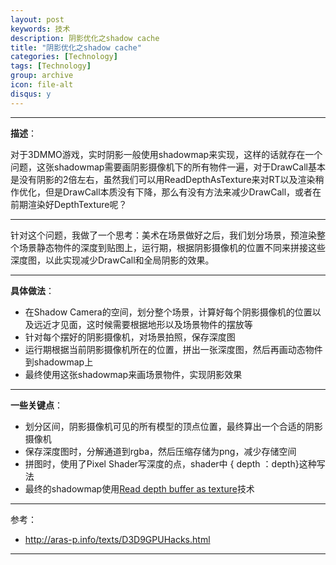 ```yaml
---
layout: post
keywords: 技术
description: 阴影优化之shadow cache
title: "阴影优化之shadow cache"
categories: [Technology]
tags: [Technology]
group: archive
icon: file-alt
disqus: y
---
```


-----
**描述**：

对于3DMMO游戏，实时阴影一般使用shadowmap来实现，这样的话就存在一个问题，这张shadowmap需要画阴影摄像机下的所有物件一遍，对于DrawCall基本是没有阴影的2倍左右，虽然我们可以用ReadDepthAsTexture来对RT以及渲染稍作优化，但是DrawCall本质没有下降，那么有没有方法来减少DrawCall，或者在前期渲染好DepthTexture呢？

-----
针对这个问题，我做了一个思考：美术在场景做好之后，我们划分场景，预渲染整个场景静态物件的深度到贴图上，运行期，根据阴影摄像机的位置不同来拼接这些深度图，以此实现减少DrawCall和全局阴影的效果。

-----
**具体做法**：

-	在Shadow Camera的空间，划分整个场景，计算好每个阴影摄像机的位置以及远近才见面，这时候需要根据地形以及场景物件的摆放等
-	针对每个摆好的阴影摄像机，对场景拍照，保存深度图
-	运行期根据当前阴影摄像机所在的位置，拼出一张深度图，然后再画动态物件到shadowmap上
-	最终使用这张shadowmap来画场景物件，实现阴影效果

-----
**一些关键点**：

-	划分区间，阴影摄像机可见的所有模型的顶点位置，最终算出一个合适的阴影摄像机
-	保存深度图时，分解通道到rgba，然后压缩存储为png，减少存储空间
-	拼图时，使用了Pixel Shader写深度的点，shader中 { depth ：depth}这种写法
- 	最终的shadowmap使用[Read depth buffer as texture][0]技术


---
参考：

- http://aras-p.info/texts/D3D9GPUHacks.html

---
[0]:http://aras-p.info/texts/D3D9GPUHacks.html